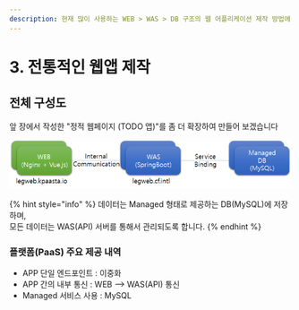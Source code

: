 ```yaml
---
description: 현재 많이 사용하는 WEB > WAS > DB 구조의 웹 어플리케이션 제작 방법에 대해서 설명한다.
---
```


# 3. 전통적인 웹앱 제작

## 전체 구성도  

앞 장에서 작성한 "정적 웹페이지 \(TODO 앱\)"를 좀 더 확장하여 만들어 보겠습니다

![](../../.gitbook/assets/image%20%28167%29.png)

{% hint style="info" %}
데이터는 Managed 형태로 제공하는 DB\(MySQL\)에  저장하며,  
모든 데이터는 WAS\(API\) 서버를 통해서 관리되도록 합니다. 
{% endhint %}

### 플랫폼\(PaaS\) 주요 제공 내역 

* APP 단일 엔드포인트 : 이중화
* APP 간의 내부 통신 : WEB --&gt; WAS\(API\) 통신 
* Managed 서비스 사용 : MySQL  

